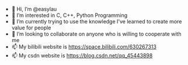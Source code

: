 - 👋 Hi, I’m @easylau
- 👀 I’m interested in C, C++, Python Programming
- 🌱 I’m currently trying to use the knowledge I've learned to create more value for people
- 💞️ I’m looking to collaborate on anyone who is willing to cooperate with me
- 📫 My bilibili website is https://space.bilibili.com/630267313
- 📫 My csdn website is https://blog.csdn.net/qq_45443898
